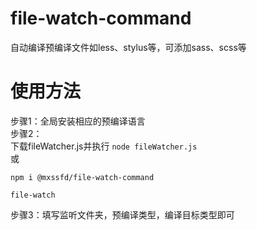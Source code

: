 # file-watch-command
自动编译预编译文件如less、stylus等，可添加sass、scss等
# 使用方法
步骤1：全局安装相应的预编译语言  
步骤2：\
下载fileWatcher.js并执行 
```node fileWatcher.js``` \
或
```
npm i @mxssfd/file-watch-command
```
```
file-watch
```
步骤3：填写监听文件夹，预编译类型，编译目标类型即可
